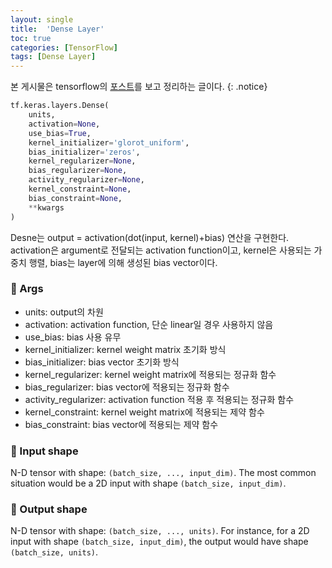 ```yaml
---
layout: single
title:  'Dense Layer'
toc: true
categories: [TensorFlow]
tags: [Dense Layer]
---
```


본 게시물은 tensorflow의 [포스트](https://www.tensorflow.org/api_docs/python/tf/keras/layers/Dense)를 보고 정리하는 글이다.
{: .notice}

```python
tf.keras.layers.Dense(
    units,
    activation=None,
    use_bias=True,
    kernel_initializer='glorot_uniform',
    bias_initializer='zeros',
    kernel_regularizer=None,
    bias_regularizer=None,
    activity_regularizer=None,
    kernel_constraint=None,
    bias_constraint=None,
    **kwargs
)
```

Desne는 output = activation(dot(input, kernel)+bias) 연산을 구현한다. activation은 argument로 전달되는 activation function이고, kernel은 사용되는 가중치 행렬, bias는 layer에 의해 생성된 bias vector이다.

### 📌 Args

- units: output의 차원
- activation: activation function, 단순 linear일 경우 사용하지 않음
- use_bias: bias 사용 유무
- kernel_initializer: kernel weight matrix 초기화 방식
- bias_initializer: bias vector 초기화 방식
- kernel_regularizer: kernel weight matrix에 적용되는 정규화 함수
- bias_regularizer: bias vector에 적용되는 정규화 함수
- activity_regularizer: activation function 적용 후 적용되는 정규화 함수
- kernel_constraint: kernel weight matrix에 적용되는 제약 함수
- bias_constraint: bias vector에 적용되는 제약 함수

### 📌 Input shape

N-D tensor with shape: `(batch_size, ..., input_dim)`. The most common situation would be a 2D input with shape `(batch_size, input_dim)`.

### 📌 Output shape

N-D tensor with shape: `(batch_size, ..., units)`. For instance, for a 2D input with shape `(batch_size, input_dim)`, the output would have shape `(batch_size, units)`.
